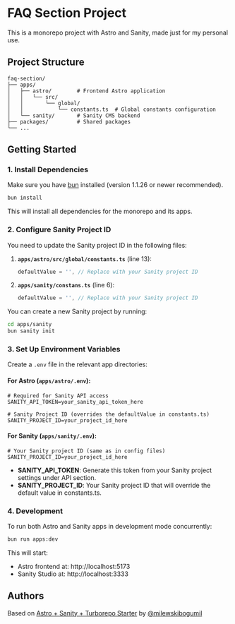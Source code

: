 # FAQ Section Project

This is a monorepo project with Astro and Sanity, made just for my personal use.

## Project Structure

```
faq-section/
├── apps/
│   ├── astro/        # Frontend Astro application
│   │   └── src/
│   │       └── global/
│   │           └── constants.ts  # Global constants configuration
│   └── sanity/       # Sanity CMS backend
├── packages/         # Shared packages
└── ...
```

## Getting Started

### 1. Install Dependencies

Make sure you have [bun](https://bun.sh/) installed (version 1.1.26 or newer recommended).

```sh
bun install
```

This will install all dependencies for the monorepo and its apps.

### 2. Configure Sanity Project ID

You need to update the Sanity project ID in the following files:

1. **`apps/astro/src/global/constants.ts`** (line 13):
   ```typescript
   defaultValue = '', // Replace with your Sanity project ID
   ```

2. **`apps/sanity/constans.ts`** (line 6):
   ```typescript
   defaultValue = '', // Replace with your Sanity project ID
   ```

You can create a new Sanity project by running:
```sh
cd apps/sanity
bun sanity init
```

### 3. Set Up Environment Variables

Create a `.env` file in the relevant app directories:

#### For Astro (`apps/astro/.env`):

```env
# Required for Sanity API access
SANITY_API_TOKEN=your_sanity_api_token_here

# Sanity Project ID (overrides the defaultValue in constants.ts)
SANITY_PROJECT_ID=your_project_id_here
```

#### For Sanity (`apps/sanity/.env`):

```env
# Your Sanity project ID (same as in config files)
SANITY_PROJECT_ID=your_project_id_here
```

- **SANITY_API_TOKEN**: Generate this token from your Sanity project settings under API section.
- **SANITY_PROJECT_ID**: Your Sanity project ID that will override the default value in constants.ts.

### 4. Development

To run both Astro and Sanity apps in development mode concurrently:

```sh
bun run apps:dev
```

This will start:
- Astro frontend at: http://localhost:5173
- Sanity Studio at: http://localhost:3333

## Authors

Based on [Astro + Sanity + Turborepo Starter](https://github.com/milewskibogumil/astro-sanity-turborepo-starter) by [@milewskibogumil](https://github.com/milewskibogumil)
